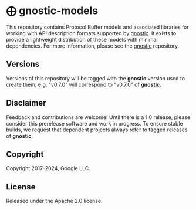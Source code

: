 # ⨁ gnostic-models

This repository contains Protocol Buffer models and associated libraries
for working with API description formats supported by
[gnostic](https://github.com/google/gnostic). It exists to provide a
lightweight distribution of these models with minimal dependencies.
For more information, please see the
[gnostic](https://github.com/google/gnostic) repository.

## Versions

Versions of this repository will be tagged with the **gnostic** version used
to create them, e.g. "v0.7.0" will correspond to "v0.7.0" of **gnostic**.

## Disclaimer

Feedback and contributions are welcome! Until there is a 1.0 release, please
consider this prerelease software and work in progress. To ensure stable
builds, we request that dependent projects always refer to tagged releases of
**gnostic**.

## Copyright

Copyright 2017-2024, Google LLC.

## License

Released under the Apache 2.0 license.
